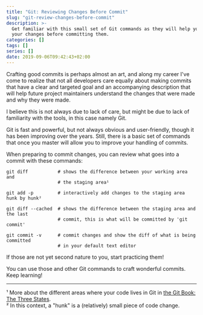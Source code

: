 ```yaml
---
title: "Git: Reviewing Changes Before Commit"
slug: "git-review-changes-before-commit"
description: >-
  Get familiar with this small set of Git commands as they will help you review
  your changes before committing them.
categories: []
tags: []
series: []
date: 2019-09-06T09:42:43+02:00
---
```


Crafting good commits is perhaps almost an art, and along my career I've come to
realize that not all developers care equally about making commits that have a
clear and targeted goal and an accompanying description that will help future
project maintainers understand the changes that were made and why they were
made.

I believe this is not always due to lack of care, but might be due to lack of
familiarity with the tools, in this case namely Git.

Git is fast and powerful, but not always obvious and user-friendly, though it
has been improving over the years. Still, there is a basic set of commands that
once you master will allow you to improve your handling of commits.

When preparing to commit changes, you can review what goes into a commit with
these commands:

```
git diff           # shows the difference between your working area and
                   # the staging area¹
```

```
git add -p         # interactively add changes to the staging area hunk by hunk²
```

```
git diff --cached  # shows the difference between the staging area and the last
                   # commit, this is what will be committed by 'git commit'
```

```
git commit -v      # commit changes and show the diff of what is being committed
                   # in your default text editor
```

If those are not yet second nature to you, start practicing them!

You can use those and other Git commands to craft wonderful commits.
Keep learning!

---

¹ More about the different areas where your code lives in Git in [the Git Book:
The Three States][git-book-states].  
² In this context, a "hunk" is a (relatively) small piece of code change.

[git-book-states]: https://git-scm.com/book/en/v1/Getting-Started-Git-Basics#The-Three-States
